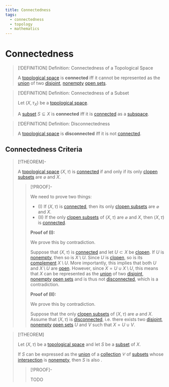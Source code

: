 ```yaml
---
title: Connectedness
tags:
  - connectedness
  - topology
  - mathematics
---
```


# Connectedness

>[!DEFINITION] Definition: Connectedness of a Topological Space
>
>A [topological space](../Topological%20Spaces/index.md) is **connected** iff it cannot be represented as the [union](../../Set%20Theory/Set%20Operations.md) of two [disjoint](../../Set%20Theory/Disjoint%20Sets.md), [nonempty](../../Set%20Theory/The%20Empty%20Set.md) [open sets](../Topological%20Spaces/Open%20Sets.md).
>

>[!DEFINITION] Definition: Connectedness of a Subset
>
>Let $(X, \tau_X)$ be a [topological space](../Topological%20Spaces/index.md).
>
>A [subset](../../Set%20Theory/Sets.md) $S \subseteq X$ is **connected** iff it is [connected](./index.md) as a [subspace](../Topological%20Subspaces.md).
>

>[!DEFINITION] Definition: Disconnectedness
>
>A [topological space](../Topological%20Spaces/index.md) is **disconnected** iff it is not [connected](./index.md).
>

## Connectedness Criteria

>[!THEOREM]-
>
>A [topological space](../Topological%20Spaces/index.md) $(X, \tau)$ is [connected](./index.md) if and only if its only [clopen subsets](../Topological%20Spaces/Clopen%20Sets.md) are $\varnothing$ and $X$.
>
>>[!PROOF]-
>>
>>We need to prove two things:
>>- (I) If $(X, \tau)$ is [connected](./index.md), then its only [clopen subsets](../Topological%20Spaces/Clopen%20Sets.md) are $\varnothing$ and $X$.
>>- (II) If the only [clopen subsets](../Topological%20Spaces/Clopen%20Sets.md) of $(X, \tau)$ are $\varnothing$ and $X$, then $(X, \tau)$ is [connected](./index.md).
>>
>>**Proof of (I):**
>>
>>We prove this by contradiction.
>>
>>Suppose that $(X, \tau)$ is [connected](./index.md) and let $U \subset X$ be [clopen](../Topological%20Spaces/Clopen%20Sets.md). If $U$ is [nonempty](../../Set%20Theory/The%20Empty%20Set.md), then so is $X \setminus U$. Since $U$ is [clopen](../Topological%20Spaces/Clopen%20Sets.md), so is its [complement](../../Set%20Theory/Complement.md) $X \setminus U$.  More importantly, this implies that both $U$ and $X \setminus U$ are [open](../Topological%20Spaces/Open%20Sets.md). However, since $X = U \cup X\setminus U$, this means that $X$ can be represented as the [union](../../Set%20Theory/Set%20Operations.md) of two [disjoint](../../Set%20Theory/Disjoint%20Sets.md), [nonempty](../../Set%20Theory/The%20Empty%20Set.md) [open sets](../Topological%20Spaces/Open%20Sets.md) and is thus not [disconnected](./index.md), which is a contradiction.
>>
>>**Proof of (II):**
>>
>>We prove this by contradiction.
>>
>>Suppose that the only [clopen subsets](../Topological%20Spaces/Clopen%20Sets.md) of $(X, \tau)$ are $\varnothing$ and $X$. Assume that $(X, \tau)$ is [disconnected](./index.md), i.e. there exists two [disjoint](../../Set%20Theory/Disjoint%20Sets.md), [nonempty](../../Set%20Theory/The%20Empty%20Set.md) [open sets](../Topological%20Spaces/Open%20Sets.md) $U$ and $V$ such that $X = U \cup V$.
>>
>>
>

>[!THEOREM]
>
>Let $(X, \tau)$ be a [topological space](../Topological%20Spaces/index.md) and let $S$ be a [subset](../../Set%20Theory/Sets.md) of $X$.
>
>If $S$ can be expressed as the [union](../../Set%20Theory/Collections/Operations%20with%20Collections.md) of a [collection](../../Set%20Theory/Collections/Collections.md) $\mathcal{C}$ of [](index.md#^connected-subset) [subsets](../../Set%20Theory/Sets.md) whose [intersection](../../Set%20Theory/Collections/Operations%20with%20Collections.md) is [nonempty](../../Set%20Theory/The%20Empty%20Set.md),  then $S$ is also [](index.md#^connected-subset).
>
>>[!PROOF]-
>>
>>TODO
>>
>